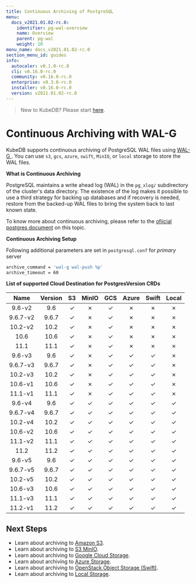 ```yaml
---
title: Continuous Archiving of PostgreSQL
menu:
  docs_v2021.01.02-rc.0:
    identifier: pg-wal-overview
    name: Overview
    parent: pg-wal
    weight: 10
menu_name: docs_v2021.01.02-rc.0
section_menu_id: guides
info:
  autocaler: v0.1.0-rc.0
  cli: v0.16.0-rc.0
  community: v0.16.0-rc.0
  enterprise: v0.3.0-rc.0
  installer: v0.16.0-rc.0
  version: v2021.01.02-rc.0
---
```


> New to KubeDB? Please start [here](/docs/v2021.01.02-rc.0/README).

# Continuous Archiving with WAL-G

KubeDB supports continuous archiving of PostgreSQL WAL files using [WAL-G ](https://github.com/wal-g/wal-g). You can use `s3`, `gcs`, `azure`, `swift`,  `MinIO`, or  `local` storage to store the WAL files.

**What is Continuous Archiving**

PostgreSQL maintains a write ahead log (WAL) in the `pg_xlog/` subdirectory of the cluster's data directory.  The existence of the log makes it possible to use a third strategy for backing up databases and if recovery is needed, restore from the backed-up WAL files to bring the system back to last known state.

To know more about continuous archiving, please refer to the [ofiicial postgres document](https://www.postgresql.org/docs/10/continuous-archiving.html) on this topic.

**Continuous Archiving Setup**

Following additional parameters are set in `postgresql.conf` for *primary* server

```bash
archive_command = 'wal-g wal-push %p'
archive_timeout = 60
```

**List of supported Cloud Destination for PostgresVersion CRDs**

|   Name   | Version |  S3   | MinIO |  GCS  | Azure | Swift | Local |
| :------: | :-----: | :---: | :---: | :---: | :---: | :---: | :---: |
|  9.6-v2  |   9.6   |   ✓   |   ✗   |   ✓   |   ✗   |   ✗   |   ✗   |
| 9.6.7-v2 |  9.6.7  |   ✓   |   ✗   |   ✓   |   ✗   |   ✗   |   ✗   |
| 10.2-v2  |  10.2   |   ✓   |   ✗   |   ✓   |   ✗   |   ✗   |   ✗   |
|   10.6   |  10.6   |   ✓   |   ✗   |   ✓   |   ✗   |   ✗   |   ✗   |
|   11.1   |  11.1   |   ✓   |   ✗   |   ✓   |   ✗   |   ✗   |   ✗   |
|  9.6-v3  |   9.6   |   ✓   |   ✗   |   ✓   |   ✓   |   ✓   |   ✗   |
| 9.6.7-v3 |  9.6.7  |   ✓   |   ✗   |   ✓   |   ✓   |   ✓   |   ✗   |
| 10.2-v3  |  10.2   |   ✓   |   ✗   |   ✓   |   ✓   |   ✓   |   ✗   |
| 10.6-v1  |  10.6   |   ✓   |   ✗   |   ✓   |   ✓   |   ✓   |   ✗   |
| 11.1-v1  |  11.1   |   ✓   |   ✗   |   ✓   |   ✓   |   ✓   |   ✗   |
|  9.6-v4  |   9.6   |   ✓   |   ✓   |   ✓   |   ✓   |   ✓   |   ✓   |
| 9.6.7-v4 |  9.6.7  |   ✓   |   ✓   |   ✓   |   ✓   |   ✓   |   ✓   |
| 10.2-v4  |  10.2   |   ✓   |   ✓   |   ✓   |   ✓   |   ✓   |   ✓   |
| 10.6-v2  |  10.6   |   ✓   |   ✓   |   ✓   |   ✓   |   ✓   |   ✓   |
| 11.1-v2  |  11.1   |   ✓   |   ✓   |   ✓   |   ✓   |   ✓   |   ✓   |
|   11.2   |  11.2   |   ✓   |   ✓   |   ✓   |   ✓   |   ✓   |   ✓   |
|  9.6-v5  |   9.6   |   ✓   |   ✓   |   ✓   |   ✓   |   ✓   |   ✓   |
| 9.6.7-v5 |  9.6.7  |   ✓   |   ✓   |   ✓   |   ✓   |   ✓   |   ✓   |
| 10.2-v5  |  10.2   |   ✓   |   ✓   |   ✓   |   ✓   |   ✓   |   ✓   |
| 10.6-v3  |  10.6   |   ✓   |   ✓   |   ✓   |   ✓   |   ✓   |   ✓   |
| 11.1-v3  |  11.1   |   ✓   |   ✓   |   ✓   |   ✓   |   ✓   |   ✓   |
| 11.2-v1  |  11.2   |   ✓   |   ✓   |   ✓   |   ✓   |   ✓   |   ✓   |

## Next Steps

- Learn about archiving to [Amazon S3](/docs/v2021.01.02-rc.0/guides/postgres/backup/wal/archiving_to_s3).
- Learn about archiving to [S3 MinIO](/docs/v2021.01.02-rc.0/guides/postgres/backup/wal/archiving_to_minio).
- Learn about archiving to [Google Cloud Storage](/docs/v2021.01.02-rc.0/guides/postgres/backup/wal/archiving_to_gcs).
- Learn about archiving to [Azure Storage](/docs/v2021.01.02-rc.0/guides/postgres/backup/wal/archiving_to_azure).
- Learn about archiving to [OpenStack Object Storage (Swift)](/docs/v2021.01.02-rc.0/guides/postgres/backup/wal/archiving_to_swift).
- Learn about archiving to [Local Storage](/docs/v2021.01.02-rc.0/guides/postgres/backup/wal/archiving_to_local).
